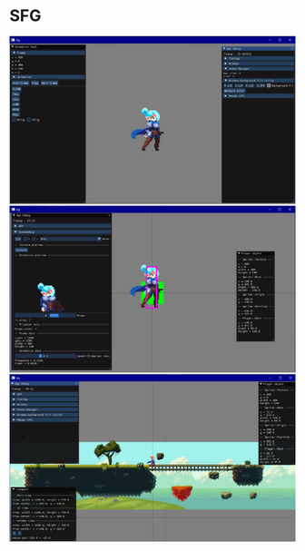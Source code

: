 # SFG

![appscreen](/resources/git/app.jpg?raw=true)
![appscreen1](/resources/git/app1.jpg?raw=true)
![appscreen2](/resources/git/app2.jpg?raw=true)
